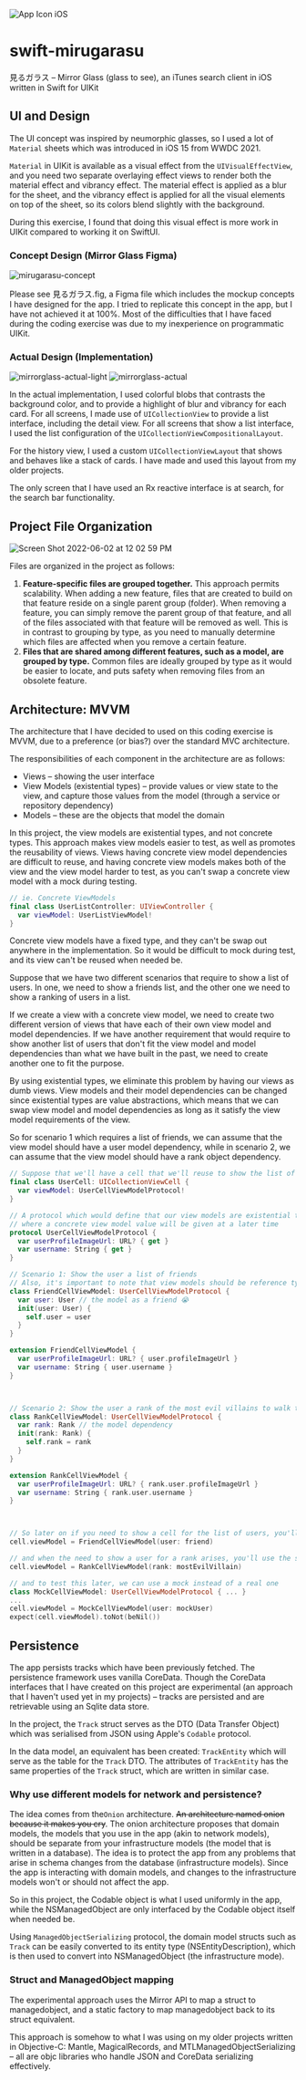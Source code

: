 ![App Icon iOS](https://user-images.githubusercontent.com/1917005/171552448-33921334-6849-4f46-9b55-011ae44e5436.png)

# swift-mirugarasu
見るガラス – Mirror Glass (glass to see), an iTunes search client in iOS written in Swift for UIKit

## UI and Design

The UI concept was inspired by neumorphic glasses, so I used a lot of `Material` sheets which was introduced in iOS 15 from WWDC 2021.

`Material` in UIKit is available as a visual effect from the `UIVisualEffectView`, and you need two separate overlaying effect views to render both the material effect and vibrancy effect. The material effect is applied as a blur for the sheet, and the vibrancy effect is applied for all the visual elements on top of the sheet, so its colors blend slightly with the background. 

During this exercise, I found that doing this visual effect is more work in UIKit compared to working it on SwiftUI.

### Concept Design (Mirror Glass Figma)
![mirugarasu-concept](https://user-images.githubusercontent.com/1917005/171521961-b17c5054-1593-4548-8acf-db85480550b7.png)

Please see 見るガラス.fig, a Figma file which includes the mockup concepts I have designed for the app. I tried to replicate this concept in the app, but I have not achieved it at 100%. Most of the difficulties that I have faced during the coding exercise was due to my inexperience on programmatic UIKit.

### Actual Design (Implementation)

![mirrorglass-actual-light](https://user-images.githubusercontent.com/1917005/171554138-eca4b4f2-0011-48c3-976c-76b97fae3b6d.png)
![mirrorglass-actual](https://user-images.githubusercontent.com/1917005/171550020-f5e41e84-e0a7-4415-a7fd-a43d117c90fe.png)

In the actual implementation, I used colorful blobs that contrasts the background color, and to provide a highlight of blur and vibrancy for each card. For all screens, I made use of `UICollectionView` to provide a list interface, including the detail view. For all screens that show a list interface, I used the list configuration of the `UICollectionViewCompositionalLayout`.

For the history view, I used a custom `UICollectionViewLayout` that shows and behaves like a stack of cards. I have made and used this layout from my older projects.

The only screen that I have used an Rx reactive interface is at search, for the search bar functionality.

## Project File Organization

![Screen Shot 2022-06-02 at 12 02 59 PM](https://user-images.githubusercontent.com/1917005/171550844-282d4193-f2b4-4421-9a3b-a79e87a564f7.png)

Files are organized in the project as follows:
1. **Feature-specific files are grouped together.** This approach permits scalability. When adding a new feature, files that are created to build on that feature reside on a single parent group (folder). When removing a feature, you can simply remove the parent group of that feature, and all of the files associated with that feature will be removed as well. This is in contrast to grouping by type, as you need to manually determine which files are affected when you remove a certain feature.
2. **Files that are shared among different features, such as a model, are grouped by type.** Common files are ideally grouped by type as it would be easier to locate, and puts safety when removing files from an obsolete feature.

## Architecture: MVVM

The architecture that I have decided to used on this coding exercise is MVVM, due to a preference (or bias?) over the standard MVC architecture.

The responsibilities of each component in the architecture are as follows:
- Views – showing the user interface
- View Models (existential types) – provide values or view state to the view, and capture those values from the model (through a service or repository dependency)
- Models – these are the objects that model the domain

In this project, the view models are existential types, and not concrete types. This approach makes view models easier to test, as well as promotes the reusability of views. Views having concrete view model dependencies are difficult to reuse, and having concrete view models makes both of the view and the view model harder to test, as you can't swap a concrete view model with a mock during testing.

```swift
// ie. Concrete ViewModels
final class UserListController: UIViewController {
  var viewModel: UserListViewModel!
}
```
Concrete view models have a fixed type, and they can't be swap out anywhere in the implementation.
So it would be difficult to mock during test, and its view can't be reused when needed be.

Suppose that we have two different scenarios that require to show a list of users. In one, we need
to show a friends list, and the other one we need to show a ranking of users in a list.

If we create a view with a concrete view model, we need to create two different version of views that have each of their own view model and model dependencies. If we have another requirement that would require to show another list of users that don't fit the view model and model dependencies than what we have built in the past, we need to create another one to fit the purpose.

By using existential types, we eliminate this problem by having our views as dumb views. View models and their model dependencies can be changed since existential types are value abstractions, which means that we can swap view model and model dependencies as long as it satisfy the view model requirements of the view.

So for scenario 1 which requires a list of friends, we can assume that the view model should have a user model dependency, while in scenario 2, we can assume that the view model should have a rank object dependency.

```swift
// Suppose that we'll have a cell that we'll reuse to show the list of users such as:
final class UserCell: UICollectionViewCell {
  var viewModel: UserCellViewModelProtocol!
}

// A protocol which would define that our view models are existential types
// where a concrete view model value will be given at a later time
protocol UserCellViewModelProtocol {
  var userProfileImageUrl: URL? { get }
  var username: String { get }
}

// Scenario 1: Show the user a list of friends
// Also, it's important to note that view models should be reference types
class FriendCellViewModel: UserCellViewModelProtocol {
  var user: User // the model as a friend 😭
  init(user: User) {
    self.user = user
  }
}

extension FriendCellViewModel {
  var userProfileImageUrl: URL? { user.profileImageUrl }
  var username: String { user.username }
}



// Scenario 2: Show the user a rank of the most evil villains to walk the earth
class RankCellViewModel: UserCellViewModelProtocol {
  var rank: Rank // the model dependency
  init(rank: Rank) {
    self.rank = rank
  }
}

extension RankCellViewModel {
  var userProfileImageUrl: URL? { rank.user.profileImageUrl }
  var username: String { rank.user.username }
}



// So later on if you need to show a cell for the list of users, you'll use:
cell.viewModel = FriendCellViewModel(user: friend)

// and when the need to show a user for a rank arises, you'll use the same view:
cell.viewModel = RankCellViewModel(rank: mostEvilVillain)

// and to test this later, we can use a mock instead of a real one
class MockCellViewModel: UserCellViewModelProtocol { ... }
...
cell.viewModel = MockCellViewModel(user: mockUser)
expect(cell.viewModel).toNot(beNil())
```

## Persistence

The app persists tracks which have been previously fetched. The persistence framework uses vanilla CoreData.
Though the CoreData interfaces that I have created on this project are experimental (an approach that I haven't used yet in my projects) – tracks are persisted and are retrievable using an Sqlite data store.

In the project, the `Track` struct serves as the DTO (Data Transfer Object) which was serialised from JSON using Apple's `Codable` protocol.

In the data model, an equivalent has been created: `TrackEntity` which will serve as the table for the `Track` DTO.
The attributes of `TrackEntity` has the same properties of the `Track` struct, which are written in similar case.

### Why use different models for network and persistence?

The idea comes from the`Onion` architecture. ~~An architecture named onion because it makes you cry~~.
The onion architecture proposes that domain models, the models that you use in the app (akin to network models), should be separate from your infrastructure models (the model that is written in a database). The idea is to protect the app from any problems that arise in schema changes from the database (infrastructure models). Since the app is interacting with domain models, and changes to the infrastructure models won't or should not affect the app.

So in this project, the Codable object is what I used uniformly in the app, while the NSManagedObject are only interfaced by the Codable object itself when needed be.

Using `ManagedObjectSerializing` protocol, the domain model structs such as `Track` can be easily converted to its entity type (NSEntityDescription), which is then used to convert into NSManagedObject (the infrastructure mode).

### Struct and ManagedObject mapping

The experimental approach uses the Mirror API to map a struct to managedobject, and a static factory to map managedobject back to its struct equivalent.

This approach is somehow to what I was using on my older projects written in Objective-C: Mantle, MagicalRecords, and MTLManagedObjectSerializing – all are objc libraries who handle JSON and CoreData serializing effectively.

